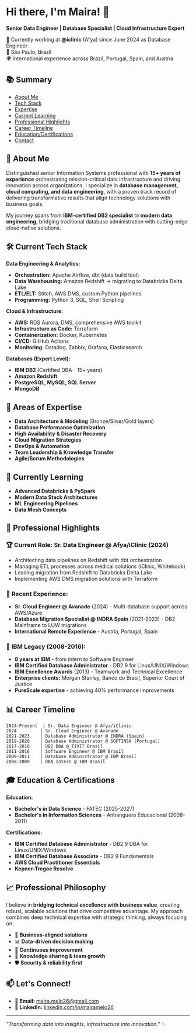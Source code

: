 # Hi there, I'm Maira! 👋

**Senior Data Engineer | Database Specialist | Cloud Infrastructure Expert**

🏢 Currently working at **@iclinic** (Afya) since June 2024 as Database Engineer  
📍 São Paulo, Brazil  
🌍 International experience across Brazil, Portugal, Spain, and Austria

## 📚 Summary

- [About Me](#-about-me)
- [Tech Stack](#%EF%B8%8F-current-tech-stack)
- [Expertise](#-areas-of-expertise)
- [Current Learning](#-currently-learning)
- [Professional Highlights](#-professional-highlights)
- [Career Timeline](#-career-timeline)
- [Education/Certifications](#-education--certifications)
- [Contact](#-lets-connect)

## 🚀 About Me

Distinguished senior Information Systems professional with **15+ years of experience** orchestrating mission-critical data infrastructure and driving innovation across organizations. I specialize in **database management, cloud computing, and data engineering**, with a proven track record of delivering transformative results that align technology solutions with business goals.

My journey spans from **IBM-certified DB2 specialist** to **modern data engineering**, bridging traditional database administration with cutting-edge cloud-native solutions.

## 🛠️ Current Tech Stack

**Data Engineering & Analytics:**
- **Orchestration:** Apache Airflow, dbt (data build tool)
- **Data Warehousing:** Amazon Redshift → migrating to Databricks Delta Lake
- **ETL/ELT:** Stitch, AWS DMS, custom Python pipelines
- **Programming:** Python 3, SQL, Shell Scripting

**Cloud & Infrastructure:**
- **AWS:** RDS Aurora, DMS, comprehensive AWS toolkit
- **Infrastructure as Code:** Terraform
- **Containerization:** Docker, Kubernetes
- **CI/CD:** GitHub Actions
- **Monitoring:** Datadog, Zabbix, Grafana, Elasticsearch

**Databases (Expert Level):**
- **IBM DB2** (Certified DBA - 15+ years)
- **Amazon Redshift**
- **PostgreSQL, MySQL, SQL Server**
- **MongoDB**


## 🎯 Areas of Expertise

- **Data Architecture & Modeling** (Bronze/Silver/Gold layers)
- **Database Performance Optimization**
- **High Availability & Disaster Recovery**
- **Cloud Migration Strategies**
- **DevOps & Automation**
- **Team Leadership & Knowledge Transfer**
- **Agile/Scrum Methodologies**


## 🌱 Currently Learning

- **Advanced Databricks & PySpark**
- **Modern Data Stack Architectures**
- **ML Engineering Pipelines**
- **Data Mesh Concepts**

## 💼 Professional Highlights

### 🏆 **Current Role: Sr. Data Engineer @ Afya/iClinic (2024)**
- Architecting data pipelines on Redshift with dbt orchestration
- Managing ETL processes across medical solutions (iClinic, Whitebook)
- Leading migration from Redshift to Databricks Delta Lake
- Implementing AWS DMS migration solutions with Terraform

### 🌟 **Recent Experience:**
- **Sr. Cloud Engineer @ Avanade** (2024) - Multi-database support across AWS/Azure
- **Database Migration Specialist @ INDRA Spain** (2021-2023) - DB2 Mainframe to LUW migrations
- **International Remote Experience** - Austria, Portugal, Spain

### 🏅 **IBM Legacy (2008-2016):**
- **8 years at IBM** - from intern to Software Engineer
- **IBM Certified Database Administrator** - DB2 9 for Linux/UNIX/Windows
- **IBM Excellence Awards** (2013) - Teamwork and Technical Excellence
- **Enterprise clients:** Morgan Stanley, Banco do Brasil, Superior Court of Justice
- **PureScale expertise** - achieving 40% performance improvements

## 📊 Career Timeline

```
2024-Present  │ Sr. Data Engineer @ Afya/iClinic
2024         │ Sr. Cloud Engineer @ Avanade
2021-2023    │ Database Administrator @ INDRA (Spain)
2019-2020    │ Database Administrator @ SOFTINSA (Portugal)
2017-2018    │ DB2 DBA @ TIVIT Brasil
2011-2016    │ Software Engineer @ IBM Brasil
2009-2011    │ Database Administrator @ IBM Brasil
2008-2009    │ DBA Intern @ IBM Brasil
```

## 🎓 Education & Certifications

**Education:**
- **Bachelor's in Data Science** - FATEC (2025-2027)
- **Bachelor's in Information Sciences** - Anhanguera Educacional (2008-2011)

**Certifications:**
- **IBM Certified Database Administrator** - DB2 9 DBA for Linux/UNIX/Windows
- **IBM Certified Database Associate** - DB2 9 Fundamentals
- **AWS Cloud Practitioner Essentials**
- **Kepner-Tregoe Resolve**

## 📈 Professional Philosophy

I believe in **bridging technical excellence with business value**, creating robust, scalable solutions that drive competitive advantage. My approach combines deep technical expertise with strategic thinking, always focusing on:

- 🎯 **Business-aligned solutions**
- 📊 **Data-driven decision making**
- 🔄 **Continuous improvement**
- 👥 **Knowledge sharing & team growth**
- 🛡️ **Security & reliability first**


## 📫 Let's Connect!

- 📧 **Email:** maira.melo26@gmail.com
- 💼 **LinkedIn:** [linkedin.com/in/mairamelo26](https://linkedin.com/in/mairamelo26)

---

*"Transforming data into insights, infrastructure into innovation."* ✨
